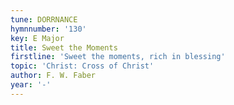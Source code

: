 ```yaml
---
tune: DORRNANCE
hymnnumber: '130'
key: E Major
title: Sweet the Moments
firstline: 'Sweet the moments, rich in blessing'
topic: 'Christ: Cross of Christ'
author: F. W. Faber
year: '-'
---
```

